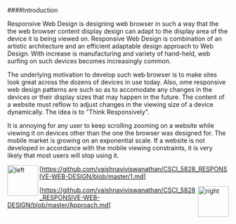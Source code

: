 
####Introduction

<p>Responsive Web Design is designing web browser in such a way that the the web browser content display design can adapt to the display area of the device it is being viewed on. Responsive Web Design is combination of an artistic architecture and an efficient adaptable design approach to Web Design. With increase is manufacturing and variety of hand-held, web surfing on such devices becomes increasingly common. </p>

<p>The underlying motivation to develop such web browser is to make sites look great across the dozens of devices in use today. Also, ome responsive web design patterns are such so as to accomodate any changes in the devices or their display sizes that may happen in the future.  The content of a website must reflow to adjust changes in the viewing size of a device dynamically. The idea is to "Think Responsively".</p>

<p>It is annoying for any user to keep scrolling zooming on a website while viewing it on devices other than the one the browser was designed for. The mobile market is growing on an exponential scale. If a website is not developed in accordance with the mobile viewing constraints, it is very likely that most users will stop using it. </p>


<img align="left" alt="left" src="https://cloud.githubusercontent.com/assets/14101008/11165526/091b197c-8acf-11e5-8ac1-3a1e5042ed78.png" width="70" height="70"></img>[https://github.com/vaishnaviviswanathan/CSCI_5828_RESPONSIVE-WEB-DESIGN/blob/master/1.md]

<img align="right" alt="right" src="https://cloud.githubusercontent.com/assets/14101008/11165527/0a4289a2-8acf-11e5-8378-c5e3a55ab4dc.png" width="70" height="70"></img>[https://github.com/vaishnaviviswanathan/CSCI_5828_RESPONSIVE-WEB-DESIGN/blob/master/Approach.md]
